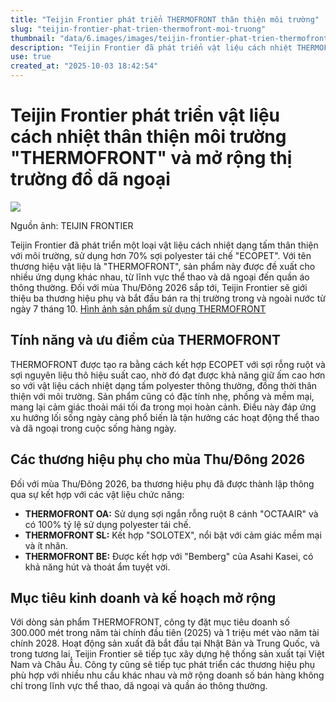 ```yaml
---
title: "Teijin Frontier phát triển THERMOFRONT thân thiện môi trường"
slug: "teijin-frontier-phat-trien-thermofront-moi-truong"
thumbnail: "data/6.images/images/teijin-frontier-phat-trien-thermofront-moi-truong.webp"
description: "Teijin Frontier đã phát triển vật liệu cách nhiệt THERMOFRONT thân thiện môi trường, sử dụng hơn 70 sợi polyester tái chế, với khả năng giữ ấm cao và trọng lượng nhẹ, nhằm mở rộng thị trường đồ thể thao và dã ngoại."
use: true
created_at: "2025-10-03 18:42:54"
---
```


# Teijin Frontier phát triển vật liệu cách nhiệt thân thiện môi trường "THERMOFRONT" và mở rộng thị trường đồ dã ngoại

![](/images/20251003-00460896-fashions-000-1-view.webp)

Nguồn ảnh: TEIJIN FRONTIER

Teijin Frontier đã phát triển một loại vật liệu cách nhiệt dạng tấm thân thiện với môi trường, sử dụng hơn 70% sợi polyester tái chế "ECOPET". Với tên thương hiệu vật liệu là "THERMOFRONT", sản phẩm này được đề xuất cho nhiều ứng dụng khác nhau, từ lĩnh vực thể thao và dã ngoại đến quần áo thông thường. Đối với mùa Thu/Đông 2026 sắp tới, Teijin Frontier sẽ giới thiệu ba thương hiệu phụ và bắt đầu bán ra thị trường trong và ngoài nước từ ngày 7 tháng 10.
[Hình ảnh sản phẩm sử dụng THERMOFRONT](https://www.fashionsnap.com/article/2025-10-03/teijin-frontier-thermofront/#lg=1&slide=1)

## Tính năng và ưu điểm của THERMOFRONT

THERMOFRONT được tạo ra bằng cách kết hợp ECOPET với sợi rỗng ruột và sợi nguyên liệu thô hiệu suất cao, nhờ đó đạt được khả năng giữ ấm cao hơn so với vật liệu cách nhiệt dạng tấm polyester thông thường, đồng thời thân thiện với môi trường. Sản phẩm cũng có đặc tính nhẹ, phồng và mềm mại, mang lại cảm giác thoải mái tối đa trong mọi hoàn cảnh. Điều này đáp ứng xu hướng lối sống ngày càng phổ biến là tận hưởng các hoạt động thể thao và dã ngoại trong cuộc sống hàng ngày.

## Các thương hiệu phụ cho mùa Thu/Đông 2026

Đối với mùa Thu/Đông 2026, ba thương hiệu phụ đã được thành lập thông qua sự kết hợp với các vật liệu chức năng:

*   **THERMOFRONT OA:** Sử dụng sợi ngắn rỗng ruột 8 cánh "OCTAAIR" và có 100% tỷ lệ sử dụng polyester tái chế.
*   **THERMOFRONT SL:** Kết hợp "SOLOTEX", nổi bật với cảm giác mềm mại và ít nhăn.
*   **THERMOFRONT BE:** Được kết hợp với "Bemberg" của Asahi Kasei, có khả năng hút và thoát ẩm tuyệt vời.

## Mục tiêu kinh doanh và kế hoạch mở rộng

Với dòng sản phẩm THERMOFRONT, công ty đặt mục tiêu doanh số 300.000 mét trong năm tài chính đầu tiên (2025) và 1 triệu mét vào năm tài chính 2028. Hoạt động sản xuất đã bắt đầu tại Nhật Bản và Trung Quốc, và trong tương lai, Teijin Frontier sẽ tiếp tục xây dựng hệ thống sản xuất tại Việt Nam và Châu Âu. Công ty cũng sẽ tiếp tục phát triển các thương hiệu phụ phù hợp với nhiều nhu cầu khác nhau và mở rộng doanh số bán hàng không chỉ trong lĩnh vực thể thao, dã ngoại và quần áo thông thường.